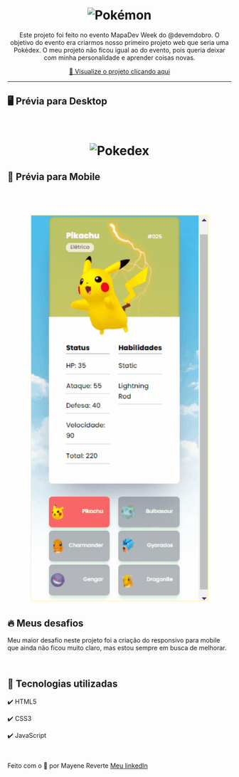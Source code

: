 <h1 align="center">
  <img src="github/image/logo.png" alt="Pokémon" width="200">
</h1>

<p align="center">Este projeto foi feito no evento MapaDev Week do @devemdobro. O objetivo do evento era criarmos nosso primeiro projeto web que seria uma Pokédex. O meu projeto não ficou igual ao do evento, pois queria deixar com minha personalidade e aprender coisas novas.</p>

<div align="center">

 [👀 Visualize o projeto clicando aqui](https://revertemayene.github.io/projeto-pokedex/)

</div> 

---
## 🖥️ Prévia para Desktop

<h1 align="center">
<br>
  <img src="github/gifs/web.gif" alt="Pokedex" width="500">
<br>
</h1>

## 📱 Prévia para Mobile

<h1 align="center">
<br>
  <img src="github/gifs/mobile.gif" alt="Pokedex" width="400">
<br>
</h1>

## 🔥 Meus desafios
<p align= "left">Meu maior desafio neste projeto foi a criação do responsivo para mobile que ainda não ficou muito claro, mas estou sempre em busca de melhorar.</p>
<br>


## 🚀 Tecnologias utilizadas

✔️ HTML5

✔️ CSS3

✔️ JavaScript

<br>

Feito com o 💛 por Mayene Reverte [Meu linkedIn](https://www.linkedin.com/in/mayenereverte/)

